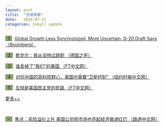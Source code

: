 ```yaml
---
layout: post
title:  "全球观察"
date:   2018-07-21
categories: jekyll update
---
```

<span style="background-color: #8ba06f">&nbsp;&nbsp;1&nbsp;&nbsp;</span>&nbsp; 
[Global Growth Less Synchronized, More Uncertain, G-20 Draft Says （Boomberg）](https://www.bloomberg.com/news/articles/2018-07-22/global-growth-less-synchronized-more-uncertain-g-20-draft-says)

<span style="background-color: #8ba06f">&nbsp;&nbsp;2&nbsp;&nbsp;</span>&nbsp; 
[默克尔：我从没想过辞职 （德国之声）](https://www.dw.com/zh/%E9%BB%98%E5%85%8B%E5%B0%94%E6%88%91%E4%BB%8E%E6%B2%A1%E6%83%B3%E8%BF%87%E8%BE%9E%E8%81%8C/a-44771333?&zhongwen=simp)

<span style="background-color: #8ba06f">&nbsp;&nbsp;3&nbsp;&nbsp;</span>&nbsp; 
[谁丢掉了“我们”的美国 （FT中文网）](http://www.ftchinese.com/story/001078546)

<span style="background-color: #8ba06f">&nbsp;&nbsp;4&nbsp;&nbsp;</span>&nbsp; 
[对抗中国的高科技野心，美国也需要“卫星时刻” （纽约时报中文网）](https://cn.nytimes.com/technology/20180719/china-trade-tech/)

<span style="background-color: #8ba06f">&nbsp;&nbsp;5&nbsp;&nbsp;</span>&nbsp; 
[左倾是美国民主党的死路 （FT中文网）](http://www.ftchinese.com/story/001078525#adchannelID=1200)

[更多++](https://www.lujiazuifintech.com/jekyll/update/2018/07/21/%E5%85%A8%E7%90%83%E8%A7%82%E5%AF%9F.html)

<!--more-->
<br>

<span style="background-color: #8ba06f">&nbsp;&nbsp;-&nbsp;&nbsp;</span>&nbsp; 
[焦点：风险溢价上升 美国公司债市场也亮起经济衰退红灯 （路透中文网）](http://www.cn.reuters.com/article/us-credit-market-recession-waring-0716-idCNKBS1K60CP)
